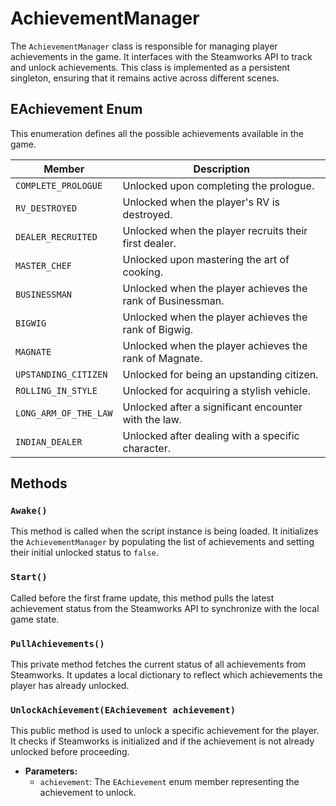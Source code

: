 # AchievementManager

The `AchievementManager` class is responsible for managing player achievements in the game. It interfaces with the Steamworks API to track and unlock achievements. This class is implemented as a persistent singleton, ensuring that it remains active across different scenes.

## EAchievement Enum

This enumeration defines all the possible achievements available in the game.

| Member | Description |
| --- | --- |
| `COMPLETE_PROLOGUE` | Unlocked upon completing the prologue. |
| `RV_DESTROYED` | Unlocked when the player's RV is destroyed. |
| `DEALER_RECRUITED` | Unlocked when the player recruits their first dealer. |
| `MASTER_CHEF` | Unlocked upon mastering the art of cooking. |
| `BUSINESSMAN` | Unlocked when the player achieves the rank of Businessman. |
| `BIGWIG` | Unlocked when the player achieves the rank of Bigwig. |
| `MAGNATE` | Unlocked when the player achieves the rank of Magnate. |
| `UPSTANDING_CITIZEN` | Unlocked for being an upstanding citizen. |
| `ROLLING_IN_STYLE` | Unlocked for acquiring a stylish vehicle. |
| `LONG_ARM_OF_THE_LAW` | Unlocked after a significant encounter with the law. |
| `INDIAN_DEALER` | Unlocked after dealing with a specific character. |

## Methods

### `Awake()`

This method is called when the script instance is being loaded. It initializes the `AchievementManager` by populating the list of achievements and setting their initial unlocked status to `false`.

### `Start()`

Called before the first frame update, this method pulls the latest achievement status from the Steamworks API to synchronize with the local game state.

### `PullAchievements()`

This private method fetches the current status of all achievements from Steamworks. It updates a local dictionary to reflect which achievements the player has already unlocked.

### `UnlockAchievement(EAchievement achievement)`

This public method is used to unlock a specific achievement for the player. It checks if Steamworks is initialized and if the achievement is not already unlocked before proceeding.

- **Parameters:**
  - `achievement`: The `EAchievement` enum member representing the achievement to unlock.
